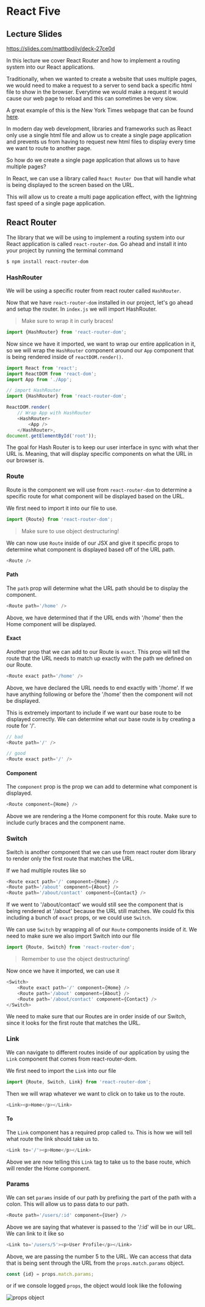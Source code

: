 # React Five

## Lecture Slides

https://slides.com/mattbodily/deck-27ce0d

In this lecture we cover React Router and how to implement a routing system into our React applications.

Traditionally, when we wanted to create a website that uses multiple pages, we would need to make a request to a server to send back a specific html file to show in the browser. Everytime we would make a request it would cause our web page to reload and this can sometimes be very slow.

A great example of this is the New York Times webpage that can be found [here](https://www.nytimes.com/).

In modern day web development, libraries and frameworks such as React only use a single html file and allow us to create a single page application and prevents us from having to request new html files to display every time we want to route to another page.

So how do we create a single page application that allows us to have multiple pages?

In React, we can use a library called `React Router Dom` that will handle what is being displayed to the screen based on the URL.

This will allow us to create a multi page application effect, with the lightning fast speed of a single page application.

## React Router

The library that we will be using to implement a routing system into our React application is called `react-router-dom`. Go ahead and install it into your project by running the terminal command

```bash
$ npm install react-router-dom
```

### HashRouter

We will be using a specific router from react router called `HashRouter`.

Now that we have `react-router-dom` installed in our project, let's go ahead and setup the router. In `index.js` we will import HashRouter.

> Make sure to wrap it in curly braces!

```js
import {HashRouter} from 'react-router-dom';
```

Now since we have it imported, we want to wrap our entire application in it, so we will wrap the `HashRouter` component around our `App` component that is being rendered inside of `reactDOM.render()`.

```js
import React from 'react';
import ReactDOM from 'react-dom';
import App from './App';

// import HashRouter
import {HashRouter} from 'react-router-dom';

ReactDOM.render(
    // Wrap App with HashRouter
    <HashRouter>
        <App />
    </HashRouter>, 
document.getElementById('root'));
```

The goal for Hash Router is to keep our user interface in sync with what ther URL is. Meaning, that will display specific components on what the URL in our browser is.

### Route

Route is the component we will use from `react-router-dom` to determine a specific route for what component will be displayed based on the URL.

We first need to import it into our file to use.

```js
import {Route} from 'react-router-dom';
```

> Make sure to use object destructuring!

We can now use `Route` inside of our JSX and give it specific props to determine what component is displayed based off of the URL path.

```js
<Route />
```

#### Path

The `path` prop will determine what the URL path should be to display the component.

```js
<Route path='/home' />
```

Above, we have determined that if the URL ends with '/home' then the Home component will be displayed.

#### Exact

Another prop that we can add to our Route is `exact`. This prop will tell the route that the URL needs to match up exactly with the path we defined on our Route.

```js
<Route exact path='/home' />
```

Above, we have declared the URL needs to end exactly with '/home'. If we have anything following or before the '/home' then the component will not be displayed.

This is extremely important to include if we want our base route to be displayed correctly.  We can determine what our base route is by creating a route for '/'.

```js
// bad
<Route path='/' />

// good
<Route exact path='/' />
```

#### Component

The `component` prop is the prop we can add to determine what component is displayed.

```js
<Route component={Home} />
```

Above we are rendering a the Home component for this route. Make sure to include curly braces and the component name.

### Switch

Switch is another component that we can use from react router dom library to render only the first route that matches the URL.

If we had multiple routes like so

```js
<Route exact path='/' component={Home} />
<Route path='/about' component={About} />
<Route path='/about/contact' component={Contact} />
```

If we went to '/about/contact' we would still see the component that is being rendered at '/about' because the URL still matches. We could fix this including a bunch of `exact` props, or we could use `Switch`.

We can use `Switch` by wrapping all of our `Route` components inside of it. We need to make sure we also import Switch into our file

```js
import {Route, Switch} from 'react-router-dom';
```

> Remember to use the object destructuring!

Now once we have it imported, we can use it

```js
<Switch>
    <Route exact path='/' component={Home} />
    <Route path='/about' component={About} />
    <Route path='/about/contact' component={Contact} />
</Switch>
```

We need to make sure that our Routes are in order inside of our Switch, since it looks for the first route that matches the URL.

### Link

We can navigate to different routes inside of our application by using the `Link` component that comes from react-router-dom.

We first need to import the `Link` into our file

```js
import {Route, Switch, Link} from 'react-router-dom';
```

Then we will wrap whatever we want to click on to take us to the route.

```js
<Link><p>Home</p></Link>
```

#### To

The `Link` component has a required prop called `to`. This is how we will tell what route the link should take us to.

```js
<Link to='/'><p>Home</p></Link>
```

Above we are now telling this `Link` tag to take us to the base route, which will render the Home component.

### Params

We can set `params` inside of our path by prefixing the part of the path with a colon. This will allow us to pass data to our path.

```js
<Route path='/users/:id' component={User} />
```

Above we are saying that whatever is passed to the '/:id' will be in our URL. We can link to it like so

```js
<Link to='/users/5'><p>User Profile</p></Link>
```

Above, we are passing the number 5 to the URL. We can access that data that is being sent through the URL from the `props.match.params` object.

```js
const {id} = props.match.params;
```

or if we console logged `props`, the object would look like the following

![props object](images/props.png)
